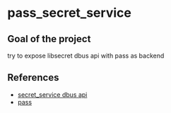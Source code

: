 # pass_secret_service

## Goal of the project

try to expose libsecret dbus api with pass as backend

## References

* [secret_service dbus api](https://specifications.freedesktop.org/secret-service/)
* [pass](https://www.passwordstore.org/)

